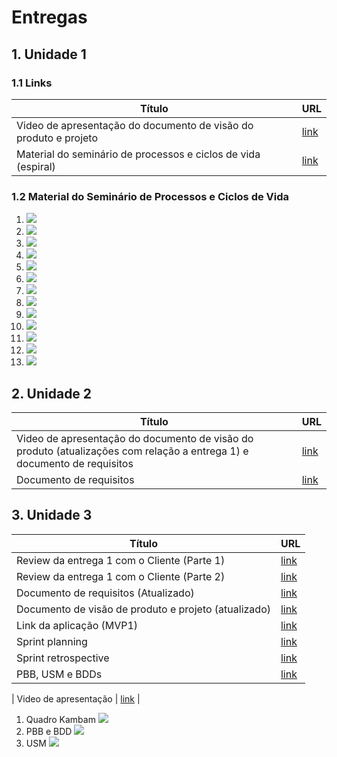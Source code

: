 # Entregas

## 1. Unidade 1

### 1.1 Links

| Título | URL |
|----|----| 
| Video de apresentação do documento de visão do produto e projeto | [link](https://www.youtube.com/watch?v=EjtqzDgSy_w) |
| Material do seminário de processos e ciclos de vida (espiral) | [link](https://docs.google.com/presentation/d/1UiUgiFNUzba7ayCEBlZnpJ7UEB7uvV8o4FU8TWKbIn4/edit#slide=id.gc6f90357f_0_47) |

### 1.2 Material do Seminário de Processos e Ciclos de Vida

1. ![](./img/slide_1.jpg)
2. ![](./img/slide_2.jpg)
3. ![](./img/slide_3.jpg)
4. ![](./img/slide_4.jpg)
5. ![](./img/slide_5.jpg)
6. ![](./img/slide_6.jpg)
7. ![](./img/slide_7.jpg)
8. ![](./img/slide_8.jpg)
9. ![](./img/slide_9.jpg)
10. ![](./img/slide_10.jpg)
11. ![](./img/slide_11.jpg)
12. ![](./img/slide_12.jpg)
13. ![](./img/slide_13.jpg)

## 2. Unidade 2

| Título | URL  |
|----|----| 
| Video de apresentação do documento de visão do produto (atualizações com relação a entrega 1) e documento de requisitos | [link](https://www.youtube.com/watch?v=fik7zeygVYo) |
| Documento de requisitos | [link](./documento_de_requisitos.md) |

## 3. Unidade 3

| Título | URL  |
|----|----|
| Review da entrega 1 com o Cliente (Parte 1) | [link](https://www.youtube.com/watch?v=GEU_4u1T_5g) |
| Review da entrega 1 com o Cliente (Parte 2) | [link](https://www.youtube.com/watch?v=JMds2XTMALA) |
| Documento de requisitos (Atualizado) | [link](./documento_de_requisitos.md) |
| Documento de visão de produto e projeto (atualizado) | [link](./visao_do_produto.md) |
| Link da aplicação (MVP1) | [link](https://2022-2-strix.vercel.app/) |
| Sprint planning | [link](./sprint_planning.md) |
| Sprint retrospective | [link](./sprint_retrospective.md) |
| PBB, USM e BDDs | [link](https://miro.com/app/board/uXjVP5RsYIU=/?share_link_id=755010508584) |

| Video de apresentação | [link](https://www.youtube.com/watch?v=qel0khWSWgc) |

1. Quadro Kambam ![](./img/trello.jpg)
2. PBB e BDD ![](./img/pbb.jpg)
3. USM ![](./img/US.jpg)